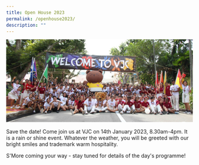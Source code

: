 ```yaml
---
title: Open House 2023
permalink: /openhouse2023/
description: ""
---
```

![](/images/Sub%20Page%20Banners%202023/OH%20Page.jpg)

Save the date! Come join us at VJC on 14th January 2023, 8.30am-4pm. It is a rain or shine event. Whatever the weather, you will be greeted with our bright smiles and trademark warm hospitality.

S'More coming your way - stay tuned for details of the day's programme!